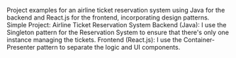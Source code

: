 Project examples for an airline ticket reservation system using Java for the backend and React.js for the frontend, incorporating design patterns. 
Simple Project: Airline Ticket Reservation System
Backend (Java):
I use the Singleton pattern for the Reservation System to ensure that there's only one instance managing the tickets.
Frontend (React.js):
I use the Container-Presenter pattern to separate the logic and UI components.

